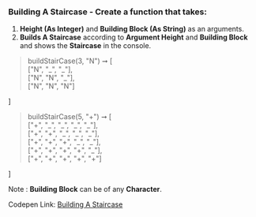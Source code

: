 ### Building A Staircase - Create a function that takes: 

1. **Height (As Integer)** and **Building Block (As String)** as an arguments. 
1. **Builds A Staircase** according to **Argument Height** and **Building Block** and shows the **Staircase** in the console.

> buildStairCase(3, "N") ➞ [<br/>
["N", "\_", "\_"], <br/>
["N", "N", "\_"], <br/>
["N", "N", "N"] <br/>

] 

> buildStairCase(5, "+") ➞ [<br/>
["+", "\_", "\_", "\_", "\_"], <br/>
["+", "+", "\_", "\_", "\_"], <br/>
["+", "+", "+", "\_", "\_"], <br/>
["+", "+", "+", "+", "\_"], <br/>
["+", "+", "+", "+", "+"] <br/>

]

Note : **Building Block** can be of any **Character**.

Codepen Link: [Building A Staircase](https://codepen.io/naveencoder/pen/gObaZgZ?editors=0012)